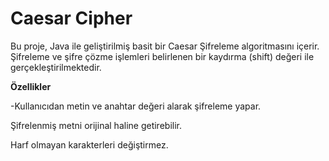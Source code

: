 # Caesar Cipher

Bu proje, Java ile geliştirilmiş basit bir Caesar Şifreleme algoritmasını içerir. Şifreleme ve şifre çözme işlemleri belirlenen bir kaydırma (shift) değeri ile gerçekleştirilmektedir.

**Özellikler**

-Kullanıcıdan metin ve anahtar değeri alarak şifreleme yapar.

Şifrelenmiş metni orijinal haline getirebilir.

Harf olmayan karakterleri değiştirmez.
